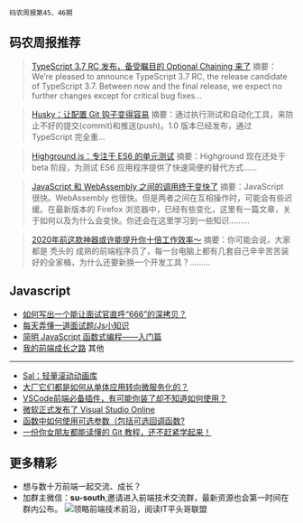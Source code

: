 `码农周报第45、46期`

码农周报推荐
-------

> [TypeScript 3.7 RC 发布，备受瞩目的 Optional Chaining 来了](https://mp.weixin.qq.com/s/8yWtQXwR-J_1lIzV-oVdqA)
> 摘要：We’re pleased to announce TypeScript 3.7 RC, the release candidate of TypeScript 3.7. Between now and the final release, we expect no further changes except for critical bug fixes…

> [Husky：让配置 Git 钩子变得容易](https://javascriptweekly.com/link/53828/web)
> 摘要：通过执行测试和自动化工具，来防止不好的提交(commit)和推送(push)。1.0 版本已经发布，通过 TypeScript 完全重…

> [Highground.js：专注于 ES6 的单元测试](https://javascriptweekly.com/link/53832/web)
> 摘要：Highground 现在还处于 beta 阶段，为测试 ES6 应用程序提供了快速简便的替代方式……

> [JavaScript 和 WebAssembly 之间的调用终于变快了](https://javascriptweekly.com/link/54149/web)
> 摘要：JavaScript 很快。WebAssembly 也很快。但是两者之间在互相操作时，可能会有些迟缓。在最新版本的 Firefox 浏览器中，已经有些变化，这里有一篇文章，关于如何以及为什么会变快。你还会在这里学习到一些知识………

> [2020年前这款神器或许能提升你十倍工作效率～](https://mp.weixin.qq.com/s/Hu1nCMHJBffiGjFlarS2SA)
> 摘要：你可能会说，大家都是 秃头的 成熟的前端程序员了，每一台电脑上都有几套自己辛辛苦苦装好的全家桶，为什么还要新换一个开发工具？………



Javascript
-------
+ [如何写出一个能让面试官直呼“666”的深拷贝？](https://mp.weixin.qq.com/s/i3KttDxT2tFpQILQ0tPOzg)
+ [每天弄懂一道面试题/Js小知识](https://www.javascriptc.com/interview-tips/)
+ [简明 JavaScript 函数式编程——入门篇](https://mp.weixin.qq.com/s/ZUZkmf92_nftNDSp4nWuaw)
+ [我的前端成长之路](https://www.yuque.com/yubo/morning/grow-up-at-alibaba)
其他
-------
+ [Sal：轻量滚动动画库](https://javascriptweekly.com/link/53830/web)
+ [大厂它们都是如何从单体应用转向微服务化的？](https://mp.weixin.qq.com/s/-rXTsXsJZHmqs-RKRh0MtQ)
+ [VSCode前端必备插件，有可能你装了却不知道如何使用？](https://www.javascriptc.com/2058.html)
+ [微软正式发布了 Visual Studio Online](https://www.javascriptc.com/2769.html)
+ [函数中如何使用可选参数（包括可选回调函数?](https://www.javascriptc.com/interview-tips/zh_cn/javascript/use-optional-arguments/)
+ [一份你女朋友都能读懂的 Git 教程，还不赶紧学起来！](https://mp.weixin.qq.com/s/B13KOeCf2_bReWe0pUybxw)

更多精彩
-------
+ 想与数十万前端一起交流、成长？
+ 加群主微信：**su-south**,邀请进入前端技术交流群，最新资源也会第一时间在群内公布。
![领略前端技术前沿，阅读IT平头哥联盟](https://user-images.githubusercontent.com/18324563/70633966-608b2980-1c6c-11ea-8123-34f1fd13484e.png)





